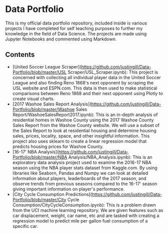 # Data Portfolio
This is my official data portfolio repository, included inside is various projects I have completed for self teaching purposes to further my knowledge in the field of Data Science. The projects are made using Jupyter Notebooks and commented using Markdown.
## Contents
- [United Soccer League Scraper](https://github.com/justingill/Data-Portfolio/blob/master/USL Scraper/USL_Scraper.ipynb): This project is concerned with collecting all individual player data in the United Soccer League and also finding Reno 1868's next opponent by scraping the USL website and ESPN.com. This data is then used to make statistical comparisons between Reno 1868 and their next opponent using Plotly to create visual charts.
- [2017 Washoe Sales Report Analysis](https://github.com/justingill/Data-Portfolio/blob/master/Washoe Sales Report/WashoeSalesReport2017.ipynb): This is an in-depth analysis of residential homes in Washoe County using the 2017 Washoe County Sales Report from the Washoe County website. We will use a subset of the Sales Report to look at residential housing and determine housing sales, prices, locality, space, and other insightful information. This project also uses sklearn to create a linear regression model that predicts housing prices for Washoe County.
- [16-17' NBA Analysis](https://github.com/justingill/Data-Portfolio/blob/master/NBA Analysis/NBA_Analysis.ipynb): This is an exploratory data analysis project used to examine the 2016-17 NBA season using the NBA player stats dataset from Kaggle.com. By using libraries like Seaborn, Pandas and Numpy we can look at detailed information about players, leaderboards of the 2017 season, and observe trends from previous seasons compared to the 16-17' season giving important information on player's performance.
- [City Cycle Consumption Predictions](https://github.com/justingill/Data-Portfolio/blob/master/City Cycle Consumption/CityCycleConsumption.ipynb): This is a problem drawn from the UCI machine learning repository. We are given features such as car displacement, weight, car name, etc and are tasked with creating a regression model to predict mile per gallon fuel consumption of a specific car. 
